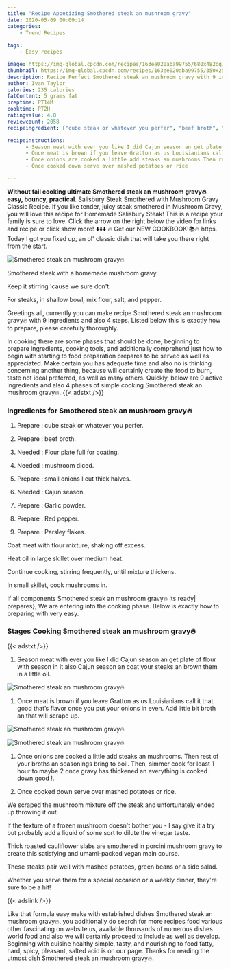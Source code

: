 ```yaml
---
title: "Recipe Appetizing Smothered steak an mushroom gravy"
date: 2020-05-09 00:09:14
categories:
    - Trend Recipes
    
tags:
    - Easy recipes

image: https://img-global.cpcdn.com/recipes/163ee020aba99755/680x482cq70/smothered-steak-an-mushroom-gravy🔥-recipe-main-photo.jpg
thumbnail: https://img-global.cpcdn.com/recipes/163ee020aba99755/350x250cq70/smothered-steak-an-mushroom-gravy🔥-recipe-main-photo.jpg
description: Recipe Perfect Smothered steak an mushroom gravy with 9 ingredients and 4 stages of easy cooking.
author: Ivan Taylor
calories: 235 calories
fatContent: 5 grams fat
preptime: PT14M
cooktime: PT2H
ratingvalue: 4.8
reviewcount: 2058
recipeingredient: ["cube steak or whatever you perfer", "beef broth", "Flour plate full for coating", "mushroom diced", "small onions I cut thick halves", "Cajun season", "Garlic powder", "Red pepper", "Parsley flakes"]

recipeinstructions: 
      - Season meat with ever you like I did Cajun season an get plate of flour with season in it also Cajun season an coat your steaks an brown them in a little oil 
      - Once meat is brown if you leave Gratton as us Louisianians call it that good thats flavor once you put your onions in even Add little bit broth an that will scrape up 
      - Once onions are cooked a little add steaks an mushrooms Then rest of your broths an seasonings bring to boil Then simmer cook for least 1 hour to maybe 2 once gravy has thickened an everything is cooked down good  
      - Once cooked down serve over mashed potatoes or rice

---
```




**Without fail cooking ultimate Smothered steak an mushroom gravy🔥 easy, bouncy, practical**. Salisbury Steak Smothered with Mushroom Gravy Classic Recipe. If you like tender, juicy steak smothered in Mushroom Gravy, you will love this recipe for Homemade Salisbury Steak! This is a recipe your family is sure to love. Click the arrow on the right below the video for links and recipe or click show more! ⬇️⬇️⬇️ 🔥 Get our NEW COOKBOOK!📚🔥 https. Today I got you fixed up, an ol&#39; classic dish that will take you there right from the start.


![Smothered steak an mushroom gravy🔥](https://img-global.cpcdn.com/recipes/163ee020aba99755/680x482cq70/smothered-steak-an-mushroom-gravy🔥-recipe-main-photo.jpg "Smothered steak an mushroom gravy🔥")



Smothered steak with a homemade mushroom gravy.

Keep it stirring &#39;cause we sure don&#39;t.

For steaks, in shallow bowl, mix flour, salt, and pepper.


Greetings all, currently you can make recipe Smothered steak an mushroom gravy🔥 with 9 ingredients and also 4 steps. Listed below this is exactly how to prepare, please carefully thoroughly.

In cooking there are some phases that should be done, beginning to prepare ingredients, cooking tools, and additionally comprehend just how to begin with starting to food preparation prepares to be served as well as appreciated. Make certain you has adequate time and also no is thinking concerning another thing, because will certainly create the food to burn, taste not ideal preferred, as well as many others. Quickly, below are 9 active ingredients and also 4 phases of simple cooking Smothered steak an mushroom gravy🔥.
{{< adstxt />}}

### Ingredients for Smothered steak an mushroom gravy🔥


1. Prepare  : cube steak or whatever you perfer.

1. Prepare  : beef broth.

1. Needed  : Flour plate full for coating.

1. Needed  : mushroom diced.

1. Prepare  : small onions I cut thick halves.

1. Needed  : Cajun season.

1. Prepare  : Garlic powder.

1. Prepare  : Red pepper.

1. Prepare  : Parsley flakes.


Coat meat with flour mixture, shaking off excess.

Heat oil in large skillet over medium heat.

Continue cooking, stirring frequently, until mixture thickens.

In small skillet, cook mushrooms in.


If all components Smothered steak an mushroom gravy🔥 its ready| prepares}, We are entering into the cooking phase. Below is exactly how to preparing with very easy.

### Stages Cooking Smothered steak an mushroom gravy🔥

{{< adstxt />}}


1. Season meat with ever you like I did Cajun season an get plate of flour with season in it also Cajun season an coat your steaks an brown them in a little oil.



![Smothered steak an mushroom gravy🔥](https://img-global.cpcdn.com/steps/69e47d427043d5ab/160x128cq70/smothered-steak-an-mushroom-gravy🔥-recipe-step-1-photo.jpg" "Smothered steak an mushroom gravy🔥")



1. Once meat is brown if you leave Gratton as us Louisianians call it that good that’s flavor once you put your onions in even. Add little bit broth an that will scrape up.



![Smothered steak an mushroom gravy🔥](https://img-global.cpcdn.com/steps/253ede7fb95c92a9/160x128cq70/smothered-steak-an-mushroom-gravy🔥-recipe-step-2-photo.jpg" "Smothered steak an mushroom gravy🔥")

![Smothered steak an mushroom gravy🔥](https://img-global.cpcdn.com/steps/b1d4c12ee06cef75/160x128cq70/smothered-steak-an-mushroom-gravy🔥-recipe-step-2-photo.jpg" "Smothered steak an mushroom gravy🔥")



1. Once onions are cooked a little add steaks an mushrooms. Then rest of your broths an seasonings bring to boil. Then, simmer cook for least 1 hour to maybe 2 once gravy has thickened an everything is cooked down good !.



1. Once cooked down serve over mashed potatoes or rice.




We scraped the mushroom mixture off the steak and unfortunately ended up throwing it out.

If the texture of a frozen mushroom doesn&#39;t bother you - I say give it a try but probably add a liquid of some sort to dilute the vinegar taste.

Thick roasted cauliflower slabs are smothered in porcini mushroom gravy to create this satisfying and umami-packed vegan main course.

These steaks pair well with mashed potatoes, green beans or a side salad.

Whether you serve them for a special occasion or a weekly dinner, they&#39;re sure to be a hit!


{{< adslink />}}

Like that formula easy make with established dishes Smothered steak an mushroom gravy🔥, you additionally do search for more recipes food various other fascinating on website us, available thousands of numerous dishes world food and also we will certainly proceed to include as well as develop. Beginning with cuisine healthy simple, tasty, and nourishing to food fatty, hard, spicy, pleasant, salted acid is on our page. Thanks for reading the utmost dish Smothered steak an mushroom gravy🔥.
